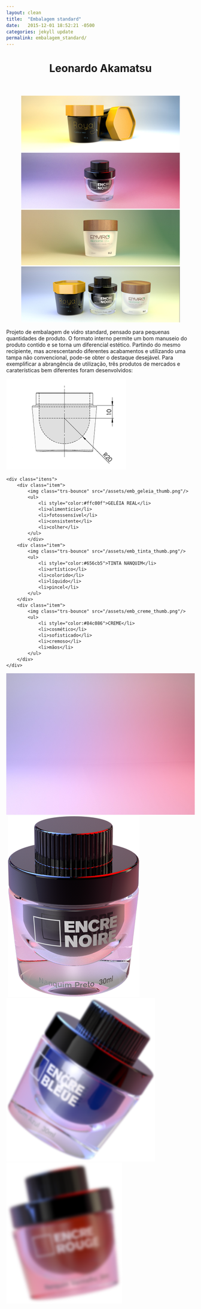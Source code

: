 ```yaml
---
layout: clean
title:  "Embalagem standard"
date:   2015-12-01 18:52:21 -0500
categories: jekyll update
permalink: embalagem_standard/
---
```

<head>
	<meta charset="UTF-8">
	<title>Embalagem de vidro standard</title>
	<link type="text/css" rel="stylesheet" href="/css/stylesheet.css"/>
	<link href='http://fonts.googleapis.com/css?family=Raleway' rel='stylesheet' type='text/css'>
</head>

<body>
	<header class="trs2"><div id="container"><h1>Leonardo Akamatsu</h1></div></header>

<div id="container">

<figure id="fig" class="trs">
	<div class="control"><div>
    <span class="trs2 next"></span>
   	<span class="trs2 prev"></span>
   	</div></div>
    <div id="slider">   		
     	<a class="trs"><img src="/assets/imagem1.jpg" alt="Legenda da imagem 1" /></a>
     	<a class="trs"><img src="/assets/imagem2.jpg" alt="Legenda da imagem 2" /></a>
     	<a class="trs"><img src="/assets/imagem3.jpg" alt="Legenda da imagem 3" /></a>
     	<a class="trs"><img src="/assets/imagem4.jpg" alt="Legenda da imagem 4" /></a>     	
   </div>
</figure>

<div class="content">
	<div class="descricao">
		<p>
Projeto de embalagem de vidro standard, pensado para pequenas quantidades de produto. O formato interno permite um bom manuseio do produto contido e se torna um diferencial estético. Partindo do mesmo recipiente, mas acrescentando diferentes acabamentos e utilizando uma tampa não convencional, pode-se obter o destaque desejável. Para exemplificar a abrangência de utilização, três produtos de mercados e caraterísticas bem diferentes foram desenvolvidos:
		</p>
	</div>
	<div class="side-descricao">
		<img src="/assets/esquemat.png"/>		
	</div>
</div>

	<div class="itens">
		<div class="item">
			<img class="trs-bounce" src="/assets/emb_geleia_thumb.png"/>
			<ul>
				<li style="color:#ffc00f">GELÉIA REAL</li>
				<li>alimentício</li>
				<li>fotossensível</li>
				<li>consistente</li>
				<li>colher</li>
			</ul>
			</div>
		<div class="item">
			<img class="trs-bounce" src="/assets/emb_tinta_thumb.png"/>
			<ul>
				<li style="color:#656cb5">TINTA NANQUIM</li>
				<li>artístico</li>
				<li>colorido</li>
				<li>líquido</li>
				<li>pincel</li>
			</ul>
		</div>
		<div class="item">
			<img class="trs-bounce" src="/assets/emb_creme_thumb.png"/>
			<ul>
				<li style="color:#84c086">CREME</li>
				<li>cosmético</li>
				<li>sofisticado</li>
				<li>cremoso</li>
				<li>mãos</li>
			</ul>
		</div>
	</div>
</div>

<div style="display: inline-block;">
	<img class="full-img" src="/assets/emb_paral_fundo.jpg"/>
	<img/>
	<img id="tinta-preta" class="mt" src="/assets/emb_paral_preto.png" data-speed="-2.6"/>
	<img id="tinta-azul" class="mt" src="/assets/emb_paral_azul.png" data-speed="4"/>
	<img id="tinta-verm" class="mt" src="/assets/emb_paral_verm.png" data-speed="1.4"/>
</div>

<script type="text/javascript" src="/js/slide.diso.js"></script>
<script type="text/javascript" src="https://ajax.googleapis.com/ajax/libs/jquery/1.8.3/jquery.min.js"></script>
<script type="text/javascript" src="/js/jquery.paral.js"></script>

</body>
